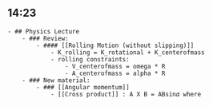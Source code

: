 ## 14:23
	- ## Physics Lecture
		- ### Review:
			- #### [[Rolling Motion (without slipping)]]
				- K_rolling = K_rotational + K_centerofmass
				- rolling constraints:
					- V_centerofmass = omega * R
					- A_centerofmass = alpha * R
		- ### New material:
			- ### [[Angular momentum]]
				- [[Cross product]] : A X B = ABsin𝛼 where